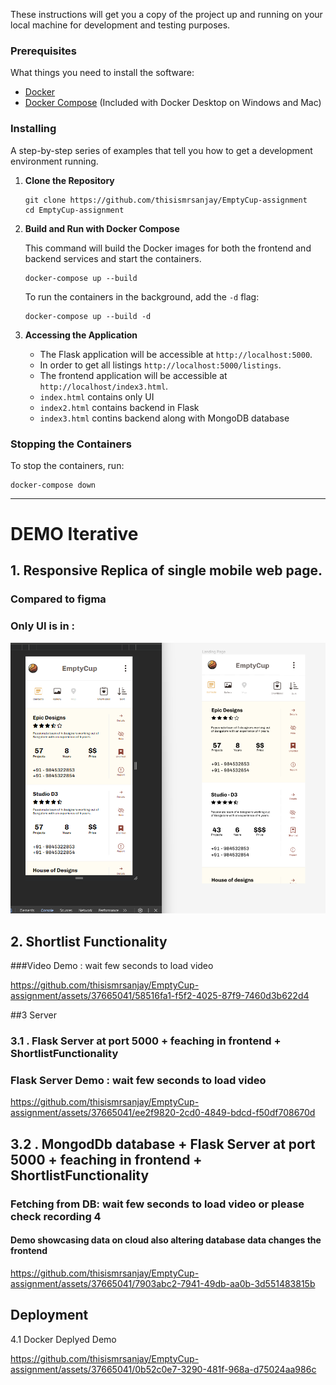 These instructions will get you a copy of the project up and running on your local machine for development and testing purposes.

### Prerequisites

What things you need to install the software:

- [Docker](https://www.docker.com/get-started)
- [Docker Compose](https://docs.docker.com/compose/install/) (Included with Docker Desktop on Windows and Mac)

### Installing

A step-by-step series of examples that tell you how to get a development environment running.

1. **Clone the Repository**

    ```
    git clone https://github.com/thisismrsanjay/EmptyCup-assignment
    cd EmptyCup-assignment
    ```

2. **Build and Run with Docker Compose**

    This command will build the Docker images for both the frontend and backend services and start the containers.

    ```
    docker-compose up --build
    ```

    To run the containers in the background, add the `-d` flag:

    ```
    docker-compose up --build -d
    ```

3. **Accessing the Application**

    - The Flask application will be accessible at `http://localhost:5000`.
    - In order to get all listings `http://localhost:5000/listings`.
    - The frontend application will be accessible at `http://localhost/index3.html`.
    -  `index.html` contains only UI
    - `index2.html` contains backend in Flask
    - `index3.html` contins backend along with MongoDB database 

### Stopping the Containers

To stop the containers, run:
```
docker-compose down
```

<hr/>


# DEMO Iterative 




## 1.  Responsive Replica of  single mobile web page.
### Compared to figma 
### Only UI is in : 
<img src="./first.png" >

## 2.   Shortlist Functionality 
###Video Demo : wait few seconds to load video



https://github.com/thisismrsanjay/EmptyCup-assignment/assets/37665041/58516fa1-f5f2-4025-87f9-7460d3b622d4


##3  Server

### 3.1 .  Flask Server  at port 5000  + feaching in frontend + ShortlistFunctionality 
### Flask Server Demo : wait few seconds to load video



https://github.com/thisismrsanjay/EmptyCup-assignment/assets/37665041/ee2f9820-2cd0-4849-bdcd-f50df708670d


 
## 3.2 .  MongodDb database + Flask Server  at port 5000  + feaching in frontend + ShortlistFunctionality 
### Fetching from DB: wait few seconds to load video or please check recording 4
#### Demo showcasing data on cloud also altering database data changes the frontend 


https://github.com/thisismrsanjay/EmptyCup-assignment/assets/37665041/7903abc2-7941-49db-aa0b-3d551483815b


## Deployment

4.1 Docker Deplyed Demo




https://github.com/thisismrsanjay/EmptyCup-assignment/assets/37665041/0b52c0e7-3290-481f-968a-d75024aa986c

